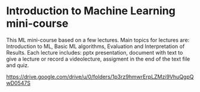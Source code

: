 # Introduction to Machine Learning mini-course

This ML mini-course based on a few lectures. 
Main topics for lectures are: Introduction to ML, Basic ML algorithms, Evaluation and Interpretation of Results.
Each lecture includes: pptx presentation, document with text to give a lecture or record a videolecture, assigment in the end of the text file and quiz.

https://drive.google.com/drive/u/0/folders/1p3rz9hmwrErpLZMzi9VhuQgpQwD0547S


